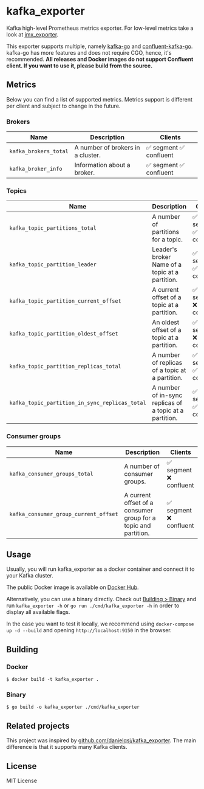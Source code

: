 # kafka_exporter

Kafka high-level Prometheus metrics exporter. For low-level metrics take a look at [jmx_exporter](https://github.com/prometheus/jmx_exporter).

This exporter supports multiple, namely [kafka-go](https://github.com/segmentio/kafka-go) and [confluent-kafka-go](https://github.com/confluentinc/confluent-kafka-go). kafka-go has more features and does not require CGO, hence, it's recommended. **All releases and Docker images do not support Confluent client. If you want to use it, please build from the source.**

## Metrics

Below you can find a list of supported metrics. Metrics support is different per client and subject to change in the future.

### Brokers

| Name                  | Description                       | Clients                      |
| --------------------- | --------------------------------- | ---------------------------- |
| `kafka_brokers_total` | A number of brokers in a cluster. | ✅ segment ✅ confluent     |
| `kafka_broker_info`   | Information about a broker.       | ✅ segment ✅ confluent     |

### Topics

| Name                                           | Description                                             | Clients                      |
| ---------------------------------------------- | ------------------------------------------------------- | ---------------------------- |
| `kafka_topic_partitions_total`                 | A number of partitions for a topic.                     | ✅ segment ✅ confluent     |
| `kafka_topic_partition_leader`                 | Leader's broker Name of a topic at a partition.         | ✅ segment ✅ confluent     |
| `kafka_topic_partition_current_offset`         | A current offset of a topic at a partition.             | ✅ segment ❌ confluent     |
| `kafka_topic_partition_oldest_offset`          | An oldest offset of a topic at a partition.             | ✅ segment ❌ confluent     |
| `kafka_topic_partition_replicas_total`         | A number of replicas of a topic at a partition.         | ✅ segment ✅ confluent     |
| `kafka_topic_partition_in_sync_replicas_total` | A number of in-sync replicas of a topic at a partition. | ✅ segment ✅ confluent     |

### Consumer groups

| Name                                           | Description                                                     | Clients                      |
| ---------------------------------------------- | --------------------------------------------------------------- | ---------------------------- |
| `kafka_consumer_groups_total`                  | A number of consumer groups.                                    | ✅ segment ❌ confluent     |
| `kafka_consumer_group_current_offset`          | A current offset of a consumer group for a topic and partition. | ✅ segment ❌ confluent     |

## Usage

Usually, you will run kafka_exporter as a docker container and connect it to your Kafka cluster.

The public Docker image is available on [Docker Hub](https://hub.docker.com/r/adambabik/kafka_exporter).

Alternatively, you can use a binary directly. Check out [Building > Binary](#binary) and run `kafka_exporter -h` or `go run ./cmd/kafka_exporter -h` in order to display all available flags.

In the case you want to test it locally, we recommend using `docker-compose up -d --build` and opening `http://localhost:9150` in the browser.

## Building

### Docker

```shell script
$ docker build -t kafka_exporter .
```

### Binary

```shell script
$ go build -o kafka_exporter ./cmd/kafka_exporter
```

## Related projects

This project was inspired by [github.com/danielqsj/kafka_exporter](https://github.com/danielqsj/kafka_exporter). The main difference is that it supports many Kafka clients. 

## License

MIT License